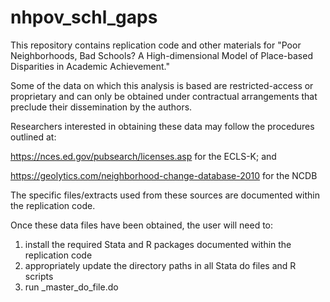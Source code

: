 # nhpov_schl_gaps

This repository contains replication code and other materials for "Poor Neighborhoods, Bad Schools? A High-dimensional Model of Place-based Disparities in Academic Achievement."

Some of the data on which this analysis is based are restricted-access or proprietary and can only be obtained under contractual arrangements that preclude their dissemination by the authors.

Researchers interested in obtaining these data may follow the procedures outlined at:

https://nces.ed.gov/pubsearch/licenses.asp for the ECLS-K; and

https://geolytics.com/neighborhood-change-database-2010 for the NCDB

The specific files/extracts used from these sources are documented within the replication code.

Once these data files have been obtained, the user will need to:

1. install the required Stata and R packages documented within the replication code
2. appropriately update the directory paths in all Stata do files and R scripts
3. run _master_do_file.do
